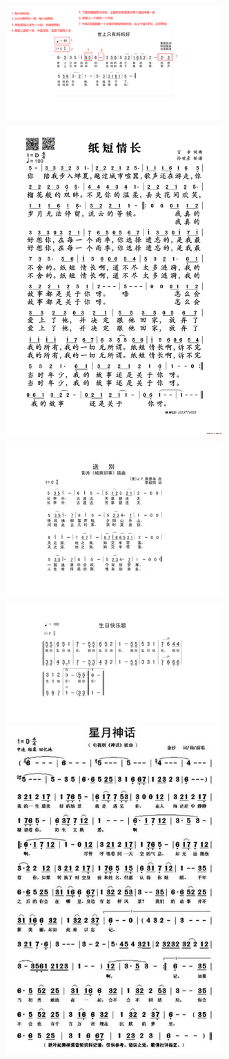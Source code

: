

![image-20201207170311791](assets/README/image-20201207170311791.png)

![QiuYeYiJian_2020-12-07_16-22-13](assets/README/%E7%BA%B8%E7%9F%AD%E6%83%85%E9%95%BF.png)

![送别](assets/README/%E9%80%81%E5%88%AB.png)

![HappyBirthday](assets/README/HappyBirthday.png)![星月神话](assets/README/%E6%98%9F%E6%9C%88%E7%A5%9E%E8%AF%9D.jpg)





